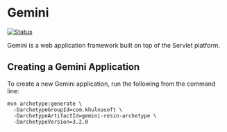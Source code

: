 # Gemini

[![Status](https://github.com/KhulnaSoft/gemini/workflows/build/badge.svg?branch=master&event=push)](https://github.com/KhulnaSoft/gemini/actions?query=workflow%3Abuild+branch%3Amaster)

Gemini is a web application framework built on top of the Servlet platform.

## Creating a Gemini Application

To create a new Gemini application, run the following from the command line:

```
mvn archetype:generate \
  -DarchetypeGroupId=com.khulnasoft \
  -DarchetypeArtifactId=gemini-resin-archetype \
  -DarchetypeVersion=3.2.0
```

